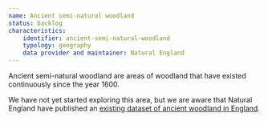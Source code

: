 ```yaml
---
name: Ancient semi-natural woodland
status: backlog
characteristics:
    identifier: ancient-semi-natural-woodland
    typology: geography
    data provider and maintainer: Natural England
---
```


Ancient semi-natural woodland are areas of woodland that have existed continuously since the year 1600.

We have not yet started exploring this area, but we are aware that Natural England have published an [existing dataset of ancient woodland in England](https://data.gov.uk/dataset/9461f463-c363-4309-ae77-fdcd7e9df7d3/ancient-woodland-england).
